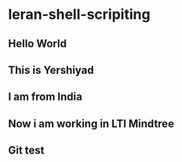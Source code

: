 # leran-shell-scripiting
## Hello World
## This is Yershiyad
## I am from India
## Now i am working in LTI Mindtree
## Git test
